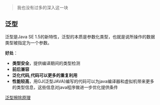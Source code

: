 > 我也没有过多的深入这一块

## 泛型
泛型是Java SE 1.5的新特性，泛型的本质是参数化类型，也就是说所操作的数据类型被指定为一个参数。

**好处**：
- **类型安全**，提供编译期间的类型检测
- **前后兼容**
- **泛化代码,代码可以更多的重复利用**
- **性能较高**，用GJ(泛型JAVA)编写的代码可以为java编译器和虚拟机带来更多的类型信息，这些信息对java程序做进一步优化提供条件

[泛型擦除原理](https://www.jianshu.com/p/328efeb01940)